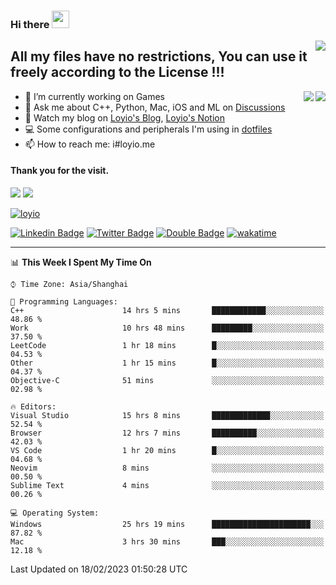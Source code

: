 <h3 align="left">Hi there <img src="https://media.giphy.com/media/hvRJCLFzcasrR4ia7z/giphy.gif" width="28"></h3>
<a align="right" href="https://github.com/loyio/loyio/blob/master/STAR/README.md"><img align="right" src="https://img.shields.io/badge/LOYIO-STAR-green" /></a>

## All my files have no restrictions, You can use it freely according to the License !!!

<a href="https://github.com/loyio#gh-light-mode-only">
     <img align="right"  src="https://loy-readme.vercel.app/api/top-langs/?username=loyio&langs_count=6&hide=css,html,jupyter%20notebook" />
</a>

<a href="https://github.com/loyio#gh-dark-mode-only">
  <img align="right"  src="https://loy-readme.vercel.app/api/top-langs/?username=loyio&langs_count=6&theme=slateorange&hide=css,html,jupyter%20notebook" />
</a>



- 🔭 I’m currently working on Games
- 💬 Ask me about C++, Python, Mac, iOS and ML on [Discussions](https://github.com/loyio/blog/discussions)
- 📔 Watch my blog on [Loyio's Blog](https://loyio.me), [Loyio's Notion](https://loyio.notion.site/loyio/Loyio-s-Dashboard-2f56bd29222a445ea9d9e8802a1ac83b)
- 💻 Some configurations and peripherals I'm using in [dotfiles](https://github.com/loyio/dotfiles)
- 📫 How to reach me: i#loyio.me


#### Thank you for the visit.
<img src="http://profile-counter.glitch.me/loyio/count.svg" />

<img src="https://loy-readme.vercel.app/api?username=loyio&show_icons=true&hide=stars&include_all_commits=true&hide_title=true&theme=slateorange" />

     

[![loyio](https://github-profile-trophy.vercel.app/?username=loyio&theme=onedark&column=4)](https://github.com/loyio)

[![Linkedin Badge](https://img.shields.io/badge/-@loyio-0077b5?style=flat-square&logo=Linkedin&logoColor=white&labelColor=0077b5&link=https://www.linkedin.com/in/loyio-hex-363172158/)](https://www.linkedin.com/in/loyio-hex-363172158/)
[![Twitter Badge](https://img.shields.io/badge/-@loyiome-1ca0f1?style=flat-square&labelColor=1ca0f1&logo=twitter&logoColor=white&link=https://twitter.com/loyiome)](https://twitter.com/loyiome)
[![Double Badge](https://img.shields.io/badge/@loyio-007722?style=flat&logo=Douban&logoColor=white)](https://www.douban.com/people/susmote)
[![wakatime](https://wakatime.com/badge/user/c0ddc104-5a20-41d1-ab9a-c4d9ea20a4d9.svg)](https://wakatime.com/@c0ddc104-5a20-41d1-ab9a-c4d9ea20a4d9)

-------
<!--START_SECTION:waka-->
📊 **This Week I Spent My Time On** 

```text
⌚︎ Time Zone: Asia/Shanghai

💬 Programming Languages: 
C++                      14 hrs 5 mins       ████████████░░░░░░░░░░░░░   48.86 % 
Work                     10 hrs 48 mins      █████████░░░░░░░░░░░░░░░░   37.50 % 
LeetCode                 1 hr 18 mins        █░░░░░░░░░░░░░░░░░░░░░░░░   04.53 % 
Other                    1 hr 15 mins        █░░░░░░░░░░░░░░░░░░░░░░░░   04.37 % 
Objective-C              51 mins             ░░░░░░░░░░░░░░░░░░░░░░░░░   02.98 % 

🔥 Editors: 
Visual Studio            15 hrs 8 mins       █████████████░░░░░░░░░░░░   52.54 % 
Browser                  12 hrs 7 mins       ██████████░░░░░░░░░░░░░░░   42.03 % 
VS Code                  1 hr 20 mins        █░░░░░░░░░░░░░░░░░░░░░░░░   04.68 % 
Neovim                   8 mins              ░░░░░░░░░░░░░░░░░░░░░░░░░   00.50 % 
Sublime Text             4 mins              ░░░░░░░░░░░░░░░░░░░░░░░░░   00.26 % 

💻 Operating System: 
Windows                  25 hrs 19 mins      ██████████████████████░░░   87.82 % 
Mac                      3 hrs 30 mins       ███░░░░░░░░░░░░░░░░░░░░░░   12.18 % 

```


 Last Updated on 18/02/2023 01:50:28 UTC
<!--END_SECTION:waka-->
